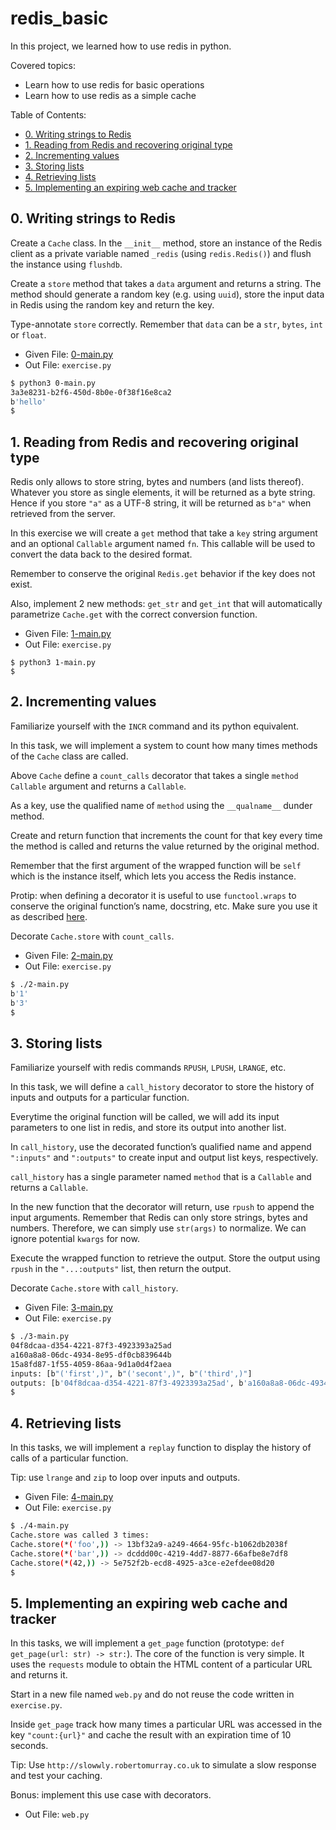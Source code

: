 # redis_basic
In this project, we learned how to use redis in python.

Covered topics:
- Learn how to use redis for basic operations
- Learn how to use redis as a simple cache

Table of Contents:
- [0. Writing strings to Redis](#0-writing-strings-to-redis)
- [1. Reading from Redis and recovering original type](#1-reading-from-redis-and-recovering-original-type)
- [2. Incrementing values](#2-incrementing-values)
- [3. Storing lists](#3-storing-lists)
- [4. Retrieving lists](#4-retrieving-lists)
- [5. Implementing an expiring web cache and tracker](#5-implementing-an-expiring-web-cache-and-tracker)

## 0. Writing strings to Redis
Create a `Cache` class. In the `__init__` method, store an instance of the Redis client as a private variable named `_redis` (using `redis.Redis()`) and flush the instance using `flushdb`.

Create a `store` method that takes a `data` argument and returns a string. The method should generate a random key (e.g. using `uuid`), store the input data in Redis using the random key and return the key.

Type-annotate `store` correctly. Remember that `data` can be a `str`, `bytes`, `int` or `float`.

- Given File: [0-main.py](0-main.py)
- Out File: `exercise.py`

```sh
$ python3 0-main.py 
3a3e8231-b2f6-450d-8b0e-0f38f16e8ca2
b'hello'
$ 
```

## 1. Reading from Redis and recovering original type
Redis only allows to store string, bytes and numbers (and lists thereof). Whatever you store as single elements, it will be returned as a byte string. Hence if you store `"a"` as a UTF-8 string, it will be returned as `b"a"` when retrieved from the server.

In this exercise we will create a `get` method that take a `key` string argument and an optional `Callable` argument named `fn`. This callable will be used to convert the data back to the desired format.

Remember to conserve the original `Redis.get` behavior if the key does not exist.

Also, implement 2 new methods: `get_str` and `get_int` that will automatically parametrize `Cache.get` with the correct conversion function.

- Given File: [1-main.py](1-main.py)
- Out File: `exercise.py`

```
$ python3 1-main.py 
$ 
```

## 2. Incrementing values
Familiarize yourself with the `INCR` command and its python equivalent.

In this task, we will implement a system to count how many times methods of the `Cache` class are called.

Above `Cache` define a `count_calls` decorator that takes a single `method` `Callable` argument and returns a `Callable`.

As a key, use the qualified name of `method` using the `__qualname__` dunder method.

Create and return function that increments the count for that key every time the method is called and returns the value returned by the original method.

Remember that the first argument of the wrapped function will be `self` which is the instance itself, which lets you access the Redis instance.

Protip: when defining a decorator it is useful to use `functool.wraps` to conserve the original function’s name, docstring, etc. Make sure you use it as described [here](https://docs.python.org/3.7/library/functools.html#functools.wraps "here").

Decorate `Cache.store` with `count_calls`.

- Given File: [2-main.py](2-main.py)
- Out File: `exercise.py`

```sh
$ ./2-main.py
b'1'
b'3'
$ 
```

## 3. Storing lists
Familiarize yourself with redis commands `RPUSH`, `LPUSH`, `LRANGE`, etc.

In this task, we will define a `call_history` decorator to store the history of inputs and outputs for a particular function.

Everytime the original function will be called, we will add its input parameters to one list in redis, and store its output into another list.

In `call_history`, use the decorated function’s qualified name and append `":inputs"` and `":outputs"` to create input and output list keys, respectively.

`call_history` has a single parameter named `method` that is a `Callable` and returns a `Callable`.

In the new function that the decorator will return, use `rpush` to append the input arguments. Remember that Redis can only store strings, bytes and numbers. Therefore, we can simply use `str(args)` to normalize. We can ignore potential `kwargs` for now.

Execute the wrapped function to retrieve the output. Store the output using `rpush` in the `"...:outputs"` list, then return the output.

Decorate `Cache.store` with `call_history`.

- Given File: [3-main.py](3-main.py)
- Out File: `exercise.py`

```sh
$ ./3-main.py
04f8dcaa-d354-4221-87f3-4923393a25ad
a160a8a8-06dc-4934-8e95-df0cb839644b
15a8fd87-1f55-4059-86aa-9d1a0d4f2aea
inputs: [b"('first',)", b"('secont',)", b"('third',)"]
outputs: [b'04f8dcaa-d354-4221-87f3-4923393a25ad', b'a160a8a8-06dc-4934-8e95-df0cb839644b', b'15a8fd87-1f55-4059-86aa-9d1a0d4f2aea']
$ 
```

## 4. Retrieving lists
In this tasks, we will implement a `replay` function to display the history of calls of a particular function.

Tip: use `lrange` and `zip` to loop over inputs and outputs.

- Given File: [4-main.py](4-main.py)
- Out File: `exercise.py`

```sh
$ ./4-main.py
Cache.store was called 3 times:
Cache.store(*('foo',)) -> 13bf32a9-a249-4664-95fc-b1062db2038f
Cache.store(*('bar',)) -> dcddd00c-4219-4dd7-8877-66afbe8e7df8
Cache.store(*(42,)) -> 5e752f2b-ecd8-4925-a3ce-e2efdee08d20
$
```

## 5. Implementing an expiring web cache and tracker
In this tasks, we will implement a `get_page` function (prototype: `def get_page(url: str) -> str:`). The core of the function is very simple. It uses the `requests` module to obtain the HTML content of a particular URL and returns it.

Start in a new file named `web.py` and do not reuse the code written in `exercise.py`.

Inside `get_page` track how many times a particular URL was accessed in the key `"count:{url}"` and cache the result with an expiration time of 10 seconds.

Tip: Use `http://slowwly.robertomurray.co.uk` to simulate a slow response and test your caching.

Bonus: implement this use case with decorators.

- Out File: `web.py`